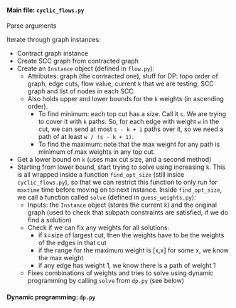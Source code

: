 #### Main file: `cyclic_flows.py`

Parse arguments

Iterate through graph instances:
* Contract graph instance
* Create SCC graph from contracted graph
* Create an `Instance` object (defined in `flow.py`):
   * Attributes: graph (the contracted one), stuff for DP: topo order of
            graph, edge cuts, flow value, current `k` that we are testing,
            SCC graph and list of nodes in each SCC
    * Also holds upper and lower bounds for the `k` weights (in ascending
        order).
        * To find minimum: each top cut has a size. Call it `s`. We are trying
            to cover it with `k` paths. So, for each edge  with weight `w` in the cut, we can
            send at most `s - k + 1` paths over it, so we need a path of at
            least `w / (s - k + 1)`.
        * To find the maximum: note that the max weight for any path is minimum
            of max weights in any top cut.
* Get a lower bound on `k` (uses max cut size, and a second method)
* Starting from lower bound, start trying to solve using increasing `k`. This
    is all wrapped inside a function `find_opt_size` (still insice
    `cyclic_flows.py`), so that we can restrict this function to only run for
    `maxtime` time before moving on to next instance. Inside `find_opt_size`,
    we call a function called `solve` (defined in `guess_weights.py`):
    * Inputs: the `Instance` object (stores the current `k`) and the original
        graph (used to check that subpath constraints are satisfied, if we do
        find a solution)
    * Check if we can fix any weights for all
        solutions:
        * if `k`=size of largest cut, then the weights have to be the weights
            of the edges in that cut
        * if the range for the maximum weight is [x,x] for some x, we know the
            max weight
        * if any edge has weight 1, we know there is a path of weight 1
    * Fixes combinations of weights and tries to solve using dynamic
        programming by calling `solve` from `dp.py` (see below)

#### Dynamic programming: `dp.py`
